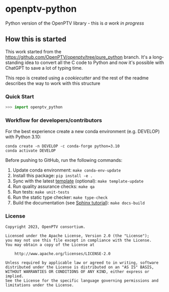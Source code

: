 # openptv-python

Python version of the OpenPTV library - this is *a work in progress*

## How this is started

This work started from the https://github.com/OpenPTV/openptv/tree/pure_python branch. It's a long-standing idea to convert all the C code to Python and now it's possible with ChatGPT to save
a lot of typing time.

This repo is created using a *cookiecutter* and the rest of the readme describes the way to work with
this structure

### Quick Start

```python
>>> import openptv_python

```

### Workflow for developers/contributors

For the best experience create a new conda environment (e.g. DEVELOP) with Python 3.10:

```
conda create -n DEVELOP -c conda-forge python=3.10
conda activate DEVELOP
```

Before pushing to GitHub, run the following commands:

1. Update conda environment: `make conda-env-update`
1. Install this package: `pip install -e .`
1. Sync with the latest [template](https://github.com/ecmwf-projects/cookiecutter-conda-package) (optional): `make template-update`
1. Run quality assurance checks: `make qa`
1. Run tests: `make unit-tests`
1. Run the static type checker: `make type-check`
1. Build the documentation (see [Sphinx tutorial](https://www.sphinx-doc.org/en/master/tutorial/)): `make docs-build`

### License

```
Copyright 2023, OpenPTV consortium.

Licensed under the Apache License, Version 2.0 (the "License");
you may not use this file except in compliance with the License.
You may obtain a copy of the License at

    http://www.apache.org/licenses/LICENSE-2.0

Unless required by applicable law or agreed to in writing, software
distributed under the License is distributed on an "AS IS" BASIS,
WITHOUT WARRANTIES OR CONDITIONS OF ANY KIND, either express or implied.
See the License for the specific language governing permissions and
limitations under the License.
```
